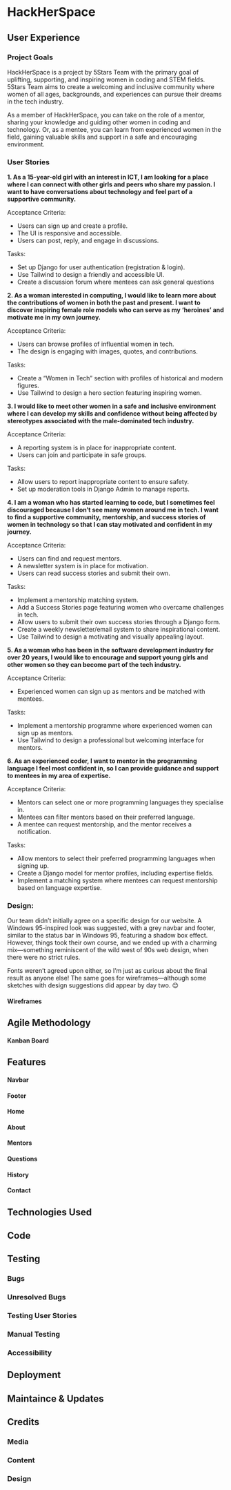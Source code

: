 # HackHerSpace

## User Experience

### Project Goals
HackHerSpace is a project by 5Stars Team with the primary goal of uplifting, supporting, and inspiring women in coding and STEM fields. 5Stars Team aims to create a welcoming and inclusive community where women of all ages, backgrounds, and experiences can pursue their dreams in the tech industry.

As a member of HackHerSpace, you can take on the role of a mentor, sharing your knowledge and guiding other women in coding and technology. Or, as a mentee, you can learn from experienced women in the field, gaining valuable skills and support in a safe and encouraging environment.

### User Stories
**1. As a 15-year-old girl with an interest in ICT, I am looking for a place where I can connect with other girls and peers who share my passion. I want to have conversations about technology and feel part of a supportive community.**

Acceptance Criteria:

* Users can sign up and create a profile.
* The UI is responsive and accessible.
* Users can post, reply, and engage in discussions.

Tasks:

* Set up Django for user authentication (registration & login).
* Use Tailwind to design a friendly and accessible UI.
* Create a discussion forum where mentees can ask general questions



**2. As a woman interested in computing, I would like to learn more about the contributions of women in both the past and present. I want to discover inspiring female role models who can serve as my ‘heroines’ and motivate me in my own journey.**

Acceptance Criteria:

* Users can browse profiles of influential women in tech.
* The design is engaging with images, quotes, and contributions.

Tasks:

* Create a “Women in Tech” section with profiles of historical and modern figures.
* Use Tailwind to design a hero section featuring inspiring women.



**3. I would like to meet other women in a safe and inclusive environment where I can develop my skills and confidence without being affected by stereotypes associated with the male-dominated tech industry.**

Acceptance Criteria:

* A reporting system is in place for inappropriate content.
* Users can join and participate in safe groups.

Tasks:

* Allow users to report inappropriate content to ensure safety.
* Set up moderation tools in Django Admin to manage reports.



**4. I am a woman who has started learning to code, but I sometimes feel discouraged because I don’t see many women around me in tech. I want to find a supportive community, mentorship, and success stories of women in technology so that I can stay motivated and confident in my journey.**

Acceptance Criteria:

* Users can find and request mentors.
* A newsletter system is in place for motivation.
* Users can read success stories and submit their own.

Tasks:

* Implement a mentorship matching system.
* Add a Success Stories page featuring women who overcame challenges in tech.
* Allow users to submit their own success stories through a Django form.
* Create a weekly newsletter/email system to share inspirational content.
* Use Tailwind to design a motivating and visually appealing layout.



**5. As a woman who has been in the software development industry for over 20 years, I would like to encourage and support young girls and other women so they can become part of the tech industry.**

Acceptance Criteria:

* Experienced women can sign up as mentors and be matched with mentees.

Tasks:

* Implement a mentorship programme where experienced women can sign up as mentors.
* Use Tailwind to design a professional but welcoming interface for mentors.



**6. As an experienced coder, I want to mentor in the programming language I feel most confident in, so I can provide guidance and support to mentees in my area of expertise.**

Acceptance Criteria:

* Mentors can select one or more programming languages they specialise in.
* Mentees can filter mentors based on their preferred language.
* A mentee can request mentorship, and the mentor receives a notification.

Tasks:

* Allow mentors to select their preferred programming languages when signing up.
* Create a Django model for mentor profiles, including expertise fields.
* Implement a matching system where mentees can request mentorship based on language expertise.



### Design:

Our team didn’t initially agree on a specific design for our website. A Windows 95-inspired look was suggested, with a grey navbar and footer, similar to the status bar in Windows 95, featuring a shadow box effect. However, things took their own course, and we ended up with a charming mix—something reminiscent of the wild west of 90s web design, when there were no strict rules.

Fonts weren’t agreed upon either, so I’m just as curious about the final result as anyone else! The same goes for wireframes—although some sketches with design suggestions did appear by day two. 😊

#### Wireframes

## Agile Methodology

#### Kanban Board


## Features

#### Navbar

#### Footer

#### Home

#### About

#### Mentors

#### Questions

#### History

#### Contact


## Technologies Used

## Code

## Testing

### Bugs

### Unresolved Bugs

### Testing User Stories

### Manual Testing

### Accessibility

## Deployment

## Maintaince & Updates

## Credits

### Media

### Content

### Design


